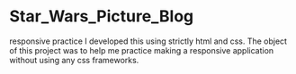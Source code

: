 # Star_Wars_Picture_Blog
responsive practice
I developed this using strictly html and css. The object of this project was to help me practice making a responsive application without using any css frameworks.  
